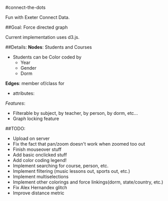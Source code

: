 #connect-the-dots

Fun with Exeter Connect Data.

##Goal:
Force directed graph 

Current implementation uses d3.js.

##Details:
__Nodes__: Students and Courses
 - Students can be Color coded by
 	- Year
	- Gender
	- Dorm

__Edges__: member of/class for
 - attributes:

_Features_:
 - Filterable by subject, by teacher, by person, by dorm, etc...
 - Graph locking feature

##TODO:
 - Upload on server
 - Fix the fact that pan/zoom doesn't work when zoomed too out
 - Finish mouseover stuff
 - Add basic onclicked stuff
 - Add color coding legend!
 - Implement searching for course, person, etc.
 - Implement filtering (music lessons out, sports out, etc.)
 - Implement multiselections
 - Implement other colorings and force linkings(dorm, state/country, etc.)
 - Fix Alex Hernandex glitch
 - Improve distance metric
